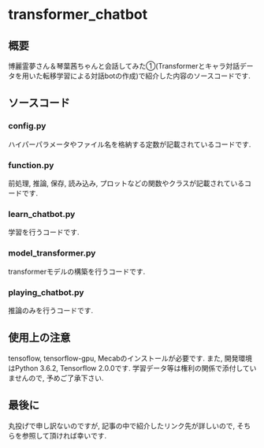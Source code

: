# transformer_chatbot
## 概要
博麗霊夢さん＆琴葉茜ちゃんと会話してみた①(Transformerとキャラ対話データを用いた転移学習による対話botの作成)で紹介した内容のソースコードです.

## ソースコード
### config.py
ハイパーパラメータやファイル名を格納する定数が記載されているコードです.
### function.py
前処理, 推論, 保存, 読み込み, プロットなどの関数やクラスが記載されているコードです.
### learn_chatbot.py
学習を行うコードです.
### model_transformer.py
transformerモデルの構築を行うコードです.
### playing_chatbot.py
推論のみを行うコードです.

## 使用上の注意
tensoflow, tensorflow-gpu, Mecabのインストールが必要です.
また, 開発環境はPython 3.6.2, Tensorflow 2.0.0です.
学習データ等は権利の関係で添付していませんので, 予めご了承下さい.

## 最後に
丸投げで申し訳ないのですが, 記事の中で紹介したリンク先が詳しいので, そちらを参照して頂ければ幸いです.
